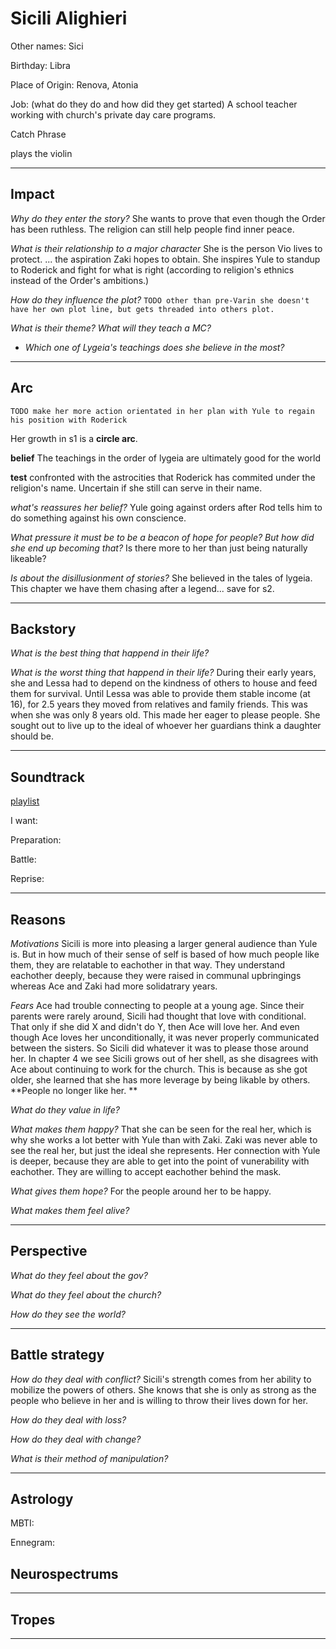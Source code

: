 # Sicili Alighieri

Other names: Sici

Birthday: Libra

Place of Origin: Renova, Atonia

Job: (what do they do and how did they get started)
A school teacher working with church's private day care programs.

Catch Phrase
> 

plays the violin

---
## Impact

*Why do they enter the story?*
She wants to prove that even though the Order has been ruthless. The religion can still help people find inner peace.

*What is their relationship to a major character*
She is the person Vio lives to protect.
... the aspiration Zaki hopes to obtain.
She inspires Yule to standup to Roderick and fight for what is right (according to religion's ethnics instead of the Order's ambitions.)

*How do they influence the plot?*
`TODO other than pre-Varin she doesn't have her own plot line, but gets threaded into others plot.`

*What is their theme? What will they teach a MC?*
- *Which one of Lygeia's teachings does she believe in the most?*

---
## Arc

`TODO make her more action orientated in her plan with Yule to regain his position with Roderick`

Her growth in s1 is a **circle arc**.

**belief** The teachings in the order of lygeia are ultimately good for the world

**test** confronted with the astrocities that Roderick has commited under the religion's name. Uncertain if she still can serve in their name.

*what's reassures her belief?* Yule going against orders after Rod tells him to do something against his own conscience.

*What pressure it must be to be a beacon of hope for people?*
*But how did she end up becoming that?*
Is there more to her than just being naturally likeable?

*Is about the disillusionment of stories?*
She believed in the tales of lygeia. This chapter we have them chasing after a legend... save for s2.

---
## Backstory

*What is the best thing that happend in their life?*


*What is the worst thing that happend in their life?*
During their early years, she and Lessa had to depend on the kindness of others to house and feed them for survival. Until Lessa was able to provide them stable income (at 16), for 2.5 years they moved from relatives and family friends. This was when she was only 8 years old. This made her eager to please people. She sought out to live up to the ideal of whoever her guardians think a daughter should be. 


---
## Soundtrack

[playlist](https://open.spotify.com/playlist/1CmebFDlKqAAok0WDFuDee?si=_ds8VrzqROK-xVFJE1bQDA)

I want:



Preparation:



Battle:



Reprise:

---

## Reasons

*Motivations*
Sicili is more into pleasing a larger general audience than Yule is. But in how much of their sense of self is based of how much people like them, they are relatable to eachother in that way. They understand eachother deeply, because they were raised in communal upbringings whereas Ace and Zaki had more solidatrary years.

*Fears*
Ace had trouble connecting to people at a young age. Since their parents were rarely around, Sicili had thought that love with conditional. That only if she did X and didn't do Y, then Ace will love her. And even though Ace loves her unconditionally, it was never properly communicated between the sisters. So Sicili did whatever it was to please those around her. In chapter 4 we see Sicili grows out of her shell, as she disagrees with Ace about continuing to work for the church. This is because as she got older, she learned that she has more leverage by being likable by others. 
**People no longer like her. **

*What do they value in life?*


*What makes them happy?*
That she can be seen for the real her, which is why she works a lot better with Yule than with Zaki. Zaki was never able to see the real her, but just the ideal she represents. Her connection with Yule is deeper, because they are able to get into the point of vunerability with eachother. They are willing to accept eachother behind the mask.

*What gives them hope?*
For the people around her to be happy. 

*What makes them feel alive?*


---

## Perspective


*What do they feel about the gov?*


*What do they feel about the church?*


*How do they see the world?*


---
## Battle strategy

*How do they deal with conflict?*
Sicili's strength comes from her ability to mobilize the powers of others. She knows that she is only as strong as the people who believe in her and is willing to throw their lives down for her.


*How do they deal with loss?*


*How do they deal with change?*


*What is their method of manipulation?*


---

## Astrology

MBTI:

Ennegram:

## Neurospectrums

---

## Tropes



---